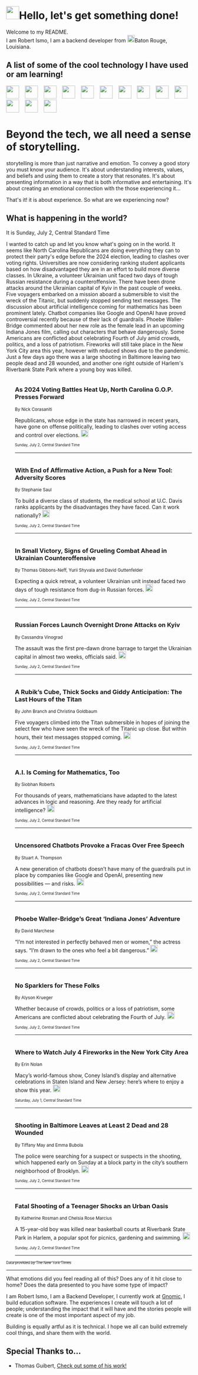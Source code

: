 <h1><img src="https://emojis.slackmojis.com/emojis/images/1643514375/3493/hot-coffee.gif?1643514375" width="35"/>Hello, let's get something done!</h1>

<p>Welcome to my README.<br/>
I am Robert Ismo, I am a backend developer from <img src="https://emojis.slackmojis.com/emojis/images/1638395689/50435/moulin_rouge.png?1638395689" width="20"/>Baton Rouge, Louisiana.</p>
<h2>A list of some of the cool technology I have used or am learning!</h2>
<p>
<img src="https://emojis.slackmojis.com/emojis/images/1643516091/21142/meow_bongotap.gif?1643516091" width="35" alt="">
<img src="https://img.shields.io/badge/Favorite%20Frontend%20Framework-SvelteKit-f83903" alt="">
<img src="https://img.shields.io/badge/Second%20Favorite-Vue-40b581" alt="">
<img src="https://img.shields.io/badge/Most%20Used%20Runtime-Nodejs-78b061" alt="">
<img src="https://emojis.slackmojis.com/emojis/images/1643517416/34482/fire.gif?1643517416" width="35" alt="">
<img src="https://img.shields.io/badge/Javascript%20But%20Better-Typescript-0078ca" alt="">
<img src="https://img.shields.io/badge/Favorite%20Language-Elixir-3e244d" alt="">
<img src="https://img.shields.io/badge/Containerize%20Everything-Docker-6ac9ef" alt="">
<img src="https://emojis.slackmojis.com/emojis/images/1643514596/5999/meow_party.gif?1643514596" width="35" alt="">
<img src="https://img.shields.io/badge/API%20Love%20Language-Graphql-de32a5" alt="">
<img src="https://img.shields.io/badge/Our%20Favorite%20Version%20Controller-Git-e94f33" alt="">
<img src="https://img.shields.io/badge/Favorite%20Database-Redis-d42d1d" alt="">
<img src="https://emojis.slackmojis.com/emojis/images/1643514559/5584/deployparrot.gif?1643514559" width="35" alt="">
<img src="https://img.shields.io/badge/Container%20Interstate-RabbitMQ-f66200" alt="">
<img src="https://img.shields.io/badge/Gotta%20Learn-Kubernetes-316adf" alt="">
<img src="https://img.shields.io/badge/Really%20Mature%20Now-WASM-654fef" alt="">
<img src="https://emojis.slackmojis.com/emojis/images/1666642497/61942/dance_vibe.gif?1666642497" width="35" alt="">
<img src="https://img.shields.io/badge/For%20My%20M1-ARM64-657d96" alt="">
<img src="https://img.shields.io/badge/Loving%20This%20So%20Much-TailwindCSS-17bcb5" alt="">
<img src="https://img.shields.io/badge/Cool%20Build%20Tool-Vite-f9cb24" alt="">
<img src="https://emojis.slackmojis.com/emojis/images/1669231376/62819/working-on-it.gif?1669231376" width="35" alt="">
<img src="https://img.shields.io/badge/Fun%20and%20Easy%20Database-MongoDB-5f8c49" alt="">
<img src="https://img.shields.io/badge/JS%20Life%20Support-NPM-c73737" alt="">
<img src="https://img.shields.io/badge/I%20Liked%20It-DynamoDB-0073b9" alt="">
<img src="https://emojis.slackmojis.com/emojis/images/1643514045/46/question.gif?1643514045" width="35" alt="">
<img src="https://img.shields.io/badge/cool-React-60d6f9" alt="">
<img src="https://img.shields.io/badge/Future%20Big%20Project-Lambda-f37e00" alt="">
<img src="https://img.shields.io/badge/NPM%20But%20Better-PNPM-f1aa07" alt="">
<img src="https://emojis.slackmojis.com/emojis/images/1643514943/9662/fbwow.gif?1643514943" width="35" alt="">
<img src="https://img.shields.io/badge/First%20Language-C-662079" alt="">
<img src="https://img.shields.io/badge/Where%20I%20Deploy%20Frontend-Vercel-000000" alt="">
<img src="https://img.shields.io/badge/Who%20Does%20not%20Want%20an%20App-Swift-f9492a" alt="">
<img src="https://emojis.slackmojis.com/emojis/images/1643514058/151/javascript.png?1643514058" width="35" alt="">
<img src="https://img.shields.io/badge/cool-Python-fbd542" alt="">
<img src="https://img.shields.io/badge/Favorite%20Something-Stripe-656cdc" alt="">
<img src="https://img.shields.io/badge/Of%20Course-HTML5-ed6327" alt="">
<img src="https://emojis.slackmojis.com/emojis/images/1660415405/60731/bomb.gif?1660415405" width="35" alt="">
<img src="https://img.shields.io/badge/hate-CSS-2964ec" alt="">
<img src="https://img.shields.io/badge/Learning-CircleCI-141215" alt="">
<img src="https://img.shields.io/badge/Learning-Rust-fbbb3b" alt="">
<img src="https://emojis.slackmojis.com/emojis/images/1660415397/60712/writing-hand.gif?1660415397" width="35" alt="">
<img src="https://img.shields.io/badge/Dev%20Browser%20of%20Choice-Firefox-cc4e26" alt="">
<img src="https://img.shields.io/badge/Recoverying%20From%20Windows-UNIX-1781e3" alt="">
<img src="https://img.shields.io/badge/LOVE-LogSeq-90c1c2" alt="">
<img src="https://emojis.slackmojis.com/emojis/images/1643514066/223/kirby.gif?1643514066" width="35" alt="">
<img src="https://img.shields.io/badge/Daily%20Driver-MacOS-e6e6e8" alt="">
<img src="https://img.shields.io/badge/Git%20Server-Github-000000" alt="">
<img src="https://img.shields.io/badge/enjoyable-EC2-f17428" alt="">
<img src="https://emojis.slackmojis.com/emojis/images/1643514239/2069/excited.gif?1643514239" width="35" alt="">
</p>
<h1>Beyond the tech, we all need a sense of storytelling.</h1>
<p>storytelling is more than just narrative and emotion. To convey a good story you must know your audience. It's about understanding interests, values, and beliefs and using them to create a story that resonates. It's about presenting information in a way that is both informative and entertaining. It's about creating an emotional connection with the those experiencing it...</p>
<p>That's it! it is about experience. So what are we experiencing now?</p>
<h2>What is happening in the world?</h2>
<p>It is Sunday, July 2, Central Standard Time</p>
<p>
I wanted to catch up and let you know what&#39;s going on in the world. It seems like North Carolina Republicans are doing everything they can to protect their party&#39;s edge before the 2024 election, leading to clashes over voting rights. Universities are now considering ranking student applicants based on how disadvantaged they are in an effort to build more diverse classes. In Ukraine, a volunteer Ukrainian unit faced two days of tough Russian resistance during a counteroffensive. There have been drone attacks around the Ukrainian capital of Kyiv in the past couple of weeks. Five voyagers embarked on a mission aboard a submersible to visit the wreck of the Titanic, but suddenly stopped sending text messages. The discussion about artificial intelligence coming for mathematics has been prominent lately. Chatbot companies like Google and OpenAI have proved controversial recently because of their lack of guardrails. Phoebe Waller-Bridge commented about her new role as the female lead in an upcoming Indiana Jones film, calling out characters that behave dangerously. Some Americans are conflicted about celebrating Fourth of July amid crowds, politics, and a loss of patriotism. Fireworks will still take place in the New York City area this year, however with reduced shows due to the pandemic. Just a few days ago there was a large shooting in Baltimore leaving two people dead and 28 wounded, and another one right outside of Harlem&#39;s Riverbank State Park where a young boy was killed.</p>
<ol>
<img src="https://img.shields.io/badge/-us-blue" alt="">
<h3>As 2024 Voting Battles Heat Up, North Carolina G.O.P. Presses Forward</h3>
<sub>By Nick Corasaniti</sub>
<p>Republicans, whose edge in the state has narrowed in recent years, have gone on offense politically, leading to clashes over voting access and control over elections.  <a href="https://nyti.ms/3NALgW7"><img src="https://developer.nytimes.com/files/poweredby_nytimes_30b.png?v=1583354208352" height="20"></a></p>
<sub><sub>Sunday, July 2, Central Standard Time</sub></sub>
<hr/>
<img src="https://img.shields.io/badge/-us-blue" alt="">
<h3>With End of Affirmative Action, a Push for a New Tool: Adversity Scores</h3>
<sub>By Stephanie Saul</sub>
<p>To build a diverse class of students, the medical school at U.C. Davis ranks applicants by the disadvantages they have faced. Can it work nationally?  <a href="https://nyti.ms/3pvRajq"><img src="https://developer.nytimes.com/files/poweredby_nytimes_30b.png?v=1583354208352" height="20"></a></p>
<sub><sub>Sunday, July 2, Central Standard Time</sub></sub>
<hr/>
<img src="https://img.shields.io/badge/-world-blue" alt="">
<h3>In Small Victory, Signs of Grueling Combat Ahead in Ukrainian Counteroffensive</h3>
<sub>By Thomas Gibbons-Neff, Yurii Shyvala and David Guttenfelder</sub>
<p>Expecting a quick retreat, a volunteer Ukrainian unit instead faced two days of tough resistance from dug-in Russian forces.  <a href="https://nyti.ms/3PF8QDP"><img src="https://developer.nytimes.com/files/poweredby_nytimes_30b.png?v=1583354208352" height="20"></a></p>
<sub><sub>Sunday, July 2, Central Standard Time</sub></sub>
<hr/>
<img src="https://img.shields.io/badge/-world-blue" alt="">
<h3>Russian Forces Launch Overnight Drone Attacks on Kyiv</h3>
<sub>By Cassandra Vinograd</sub>
<p>The assault was the first pre-dawn drone barrage to target the Ukrainian capital in almost two weeks, officials said.  <a href="https://nyti.ms/46qkDMl"><img src="https://developer.nytimes.com/files/poweredby_nytimes_30b.png?v=1583354208352" height="20"></a></p>
<sub><sub>Sunday, July 2, Central Standard Time</sub></sub>
<hr/>
<img src="https://img.shields.io/badge/-us-blue" alt="">
<h3>A Rubik’s Cube, Thick Socks and Giddy Anticipation: The Last Hours of the Titan</h3>
<sub>By John Branch and Christina Goldbaum</sub>
<p>Five voyagers climbed into the Titan submersible in hopes of joining the select few who have seen the wreck of the Titanic up close. But within hours, their text messages stopped coming.  <a href="https://nyti.ms/3rcSto1"><img src="https://developer.nytimes.com/files/poweredby_nytimes_30b.png?v=1583354208352" height="20"></a></p>
<sub><sub>Sunday, July 2, Central Standard Time</sub></sub>
<hr/>
<img src="https://img.shields.io/badge/-science-blue" alt="">
<h3>A.I. Is Coming for Mathematics, Too</h3>
<sub>By Siobhan Roberts</sub>
<p>For thousands of years, mathematicians have adapted to the latest advances in logic and reasoning. Are they ready for artificial intelligence?  <a href="https://nyti.ms/3PGsO18"><img src="https://developer.nytimes.com/files/poweredby_nytimes_30b.png?v=1583354208352" height="20"></a></p>
<sub><sub>Sunday, July 2, Central Standard Time</sub></sub>
<hr/>
<img src="https://img.shields.io/badge/-technology-blue" alt="">
<h3>Uncensored Chatbots Provoke a Fracas Over Free Speech</h3>
<sub>By Stuart A. Thompson</sub>
<p>A new generation of chatbots doesn’t have many of the guardrails put in place by companies like Google and OpenAI, presenting new possibilities — and risks.  <a href="https://nyti.ms/3PyU3KW"><img src="https://developer.nytimes.com/files/poweredby_nytimes_30b.png?v=1583354208352" height="20"></a></p>
<sub><sub>Sunday, July 2, Central Standard Time</sub></sub>
<hr/>
<img src="https://img.shields.io/badge/-magazine-blue" alt="">
<h3>Phoebe Waller-Bridge’s Great ‘Indiana Jones’ Adventure</h3>
<sub>By David Marchese</sub>
<p>“I’m not interested in perfectly behaved men or women,” the actress says. “I’m drawn to the ones who feel a bit dangerous.”  <a href="https://nyti.ms/3NybOat"><img src="https://developer.nytimes.com/files/poweredby_nytimes_30b.png?v=1583354208352" height="20"></a></p>
<sub><sub>Sunday, July 2, Central Standard Time</sub></sub>
<hr/>
<img src="https://img.shields.io/badge/-style-blue" alt="">
<h3>No Sparklers for These Folks</h3>
<sub>By Alyson Krueger</sub>
<p>Whether because of crowds, politics or a loss of patriotism, some Americans are conflicted about celebrating the Fourth of July.  <a href="https://nyti.ms/3CTeACq"><img src="https://developer.nytimes.com/files/poweredby_nytimes_30b.png?v=1583354208352" height="20"></a></p>
<sub><sub>Sunday, July 2, Central Standard Time</sub></sub>
<hr/>
<img src="https://img.shields.io/badge/-nyregion-blue" alt="">
<h3>Where to Watch July 4 Fireworks in the New York City Area</h3>
<sub>By Erin Nolan</sub>
<p>Macy’s world-famous show, Coney Island’s display and alternative celebrations in Staten Island and New Jersey: here’s where to enjoy a show this year.  <a href="https://nyti.ms/3XwLZMK"><img src="https://developer.nytimes.com/files/poweredby_nytimes_30b.png?v=1583354208352" height="20"></a></p>
<sub><sub>Saturday, July 1, Central Standard Time</sub></sub>
<hr/>
<img src="https://img.shields.io/badge/-us-blue" alt="">
<h3>Shooting in Baltimore Leaves at Least 2 Dead and 28 Wounded</h3>
<sub>By Tiffany May and Emma Bubola</sub>
<p>The police were searching for a suspect or suspects in the shooting, which happened early on Sunday at a block party in the city’s southern neighborhood of Brooklyn.  <a href="https://nyti.ms/3PG0JH8"><img src="https://developer.nytimes.com/files/poweredby_nytimes_30b.png?v=1583354208352" height="20"></a></p>
<sub><sub>Sunday, July 2, Central Standard Time</sub></sub>
<hr/>
<img src="https://img.shields.io/badge/-nyregion-blue" alt="">
<h3>Fatal Shooting of a Teenager Shocks an Urban Oasis</h3>
<sub>By Katherine Rosman and Chelsia Rose Marcius</sub>
<p>A 15-year-old boy was killed near basketball courts at Riverbank State Park in Harlem, a popular spot for picnics, gardening and swimming.  <a href="https://nyti.ms/3PHNwxG"><img src="https://developer.nytimes.com/files/poweredby_nytimes_30b.png?v=1583354208352" height="20"></a></p>
<sub><sub>Sunday, July 2, Central Standard Time</sub></sub>
<hr/>
</ol>
<a href="https://developer.nytimes.com"><sub><sub>Data provided by The New York Times</sub></sub></a>
<hr/>
<p>What emotions did you feel reading all of this? Does any of it hit close to home? Does the data presented to you have some type of impact?</p>
<p>I am Robert Ismo, I am a Backend Developer, I currently work at <a href="https://gnomic.education/">Gnomic</a>, I build education software. The experiences I create will touch a lot of people; understanding the impact that it will have and the stories people will create is one of the most important aspect of my job.</p>
<p>Building is equally artful as it is technical. I hope we all can build extremely cool things, and share them with the world.</p>
<h2>Special Thanks to...</h2>
<ul>
<li>Thomas Guibert, <a href="https://github.com/thmsgbrt/thmsgbrt">Check out some of his work!</a></li>
</ul>
